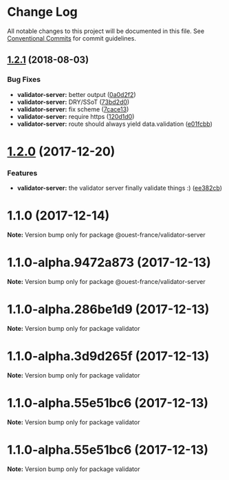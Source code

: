 # Change Log

All notable changes to this project will be documented in this file.
See [Conventional Commits](https://conventionalcommits.org) for commit guidelines.

<a name="1.2.1"></a>
## [1.2.1](https://github.com/Ouest-France/platform/compare/@ouest-france/validator-server@1.2.0...@ouest-france/validator-server@1.2.1) (2018-08-03)


### Bug Fixes

* **validator-server:** better output ([0a0d2f2](https://github.com/Ouest-France/platform/commit/0a0d2f2))
* **validator-server:** DRY/SSoT ([73bd2d0](https://github.com/Ouest-France/platform/commit/73bd2d0))
* **validator-server:** fix scheme ([7cace13](https://github.com/Ouest-France/platform/commit/7cace13))
* **validator-server:** require https ([120d1d0](https://github.com/Ouest-France/platform/commit/120d1d0))
* **validator-server:** route should always yield data.validation ([e01fcbb](https://github.com/Ouest-France/platform/commit/e01fcbb))




<a name="1.2.0"></a>
# [1.2.0](https://github.com/Ouest-France/platform/compare/@ouest-france/validator-server@1.1.0...@ouest-france/validator-server@1.2.0) (2017-12-20)


### Features

* **validator-server:** the validator server finally validate things :) ([ee382cb](https://github.com/Ouest-France/platform/commit/ee382cb))




<a name="1.1.0"></a>
# 1.1.0 (2017-12-14)




**Note:** Version bump only for package @ouest-france/validator-server

<a name="1.1.0-alpha.9472a873"></a>
# 1.1.0-alpha.9472a873 (2017-12-13)




**Note:** Version bump only for package @ouest-france/validator-server

<a name="1.1.0-alpha.286be1d9"></a>
# 1.1.0-alpha.286be1d9 (2017-12-13)




**Note:** Version bump only for package validator

<a name="1.1.0-alpha.3d9d265f"></a>
# 1.1.0-alpha.3d9d265f (2017-12-13)




**Note:** Version bump only for package validator

<a name="1.1.0-alpha.55e51bc6"></a>
# 1.1.0-alpha.55e51bc6 (2017-12-13)




**Note:** Version bump only for package validator

<a name="1.1.0-alpha.55e51bc6"></a>
# 1.1.0-alpha.55e51bc6 (2017-12-13)




**Note:** Version bump only for package validator
